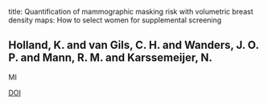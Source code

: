 title: Quantification of mammographic masking risk with volumetric breast density maps: How to select women for supplemental screening

## Holland, K. and van Gils, C. H. and Wanders, J. O. P. and Mann, R. M. and Karssemeijer, N.
MI

<a href="https://doi.org/10.1117/12.2216810">DOI</a>
